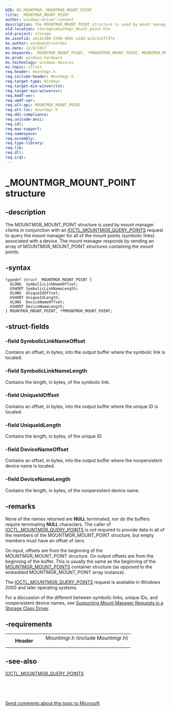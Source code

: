 ```yaml
---
UID: NS.MOUNTMGR._MOUNTMGR_MOUNT_POINT
title: _MOUNTMGR_MOUNT_POINT
author: windows-driver-content
description: The MOUNTMGR_MOUNT_POINT structure is used by mount manager clients in conjunction with an IOCTL_MOUNTMGR_QUERY_POINTS request to query the mount manager for all of the mount points (symbolic links) associated with a device.
old-location: storage\mountmgr_mount_point.htm
old-project: storage
ms.assetid: a4142380-1596-49dc-a18d-ac5c3cef73fe
ms.author: windowsdriverdev
ms.date: 12/8/2017
ms.keywords: _MOUNTMGR_MOUNT_POINT, *PMOUNTMGR_MOUNT_POINT, MOUNTMGR_MOUNT_POINT
ms.prod: windows-hardware
ms.technology: windows-devices
ms.topic: struct
req.header: mountmgr.h
req.include-header: Mountmgr.h
req.target-type: Windows
req.target-min-winverclnt: 
req.target-min-winversvr: 
req.kmdf-ver: 
req.umdf-ver: 
req.alt-api: MOUNTMGR_MOUNT_POINT
req.alt-loc: mountmgr.h
req.ddi-compliance: 
req.unicode-ansi: 
req.idl: 
req.max-support: 
req.namespace: 
req.assembly: 
req.type-library: 
req.lib: 
req.dll: 
req.irql: 
---
```


# _MOUNTMGR_MOUNT_POINT structure



## -description
The MOUNTMGR_MOUNT_POINT structure is used by mount manager clients in conjunction with an <a href="..\mountmgr\ni-mountmgr-ioctl_mountmgr_query_points.md">IOCTL_MOUNTMGR_QUERY_POINTS</a> request to query the mount manager for all of the mount points (symbolic links) associated with a device. The mount manager responds by sending an array of MOUNTMGR_MOUNT_POINT structures containing the mount points. 



## -syntax

````
typedef struct _MOUNTMGR_MOUNT_POINT {
  ULONG  SymbolicLinkNameOffset;
  USHORT SymbolicLinkNameLength;
  ULONG  UniqueIdOffset;
  USHORT UniqueIdLength;
  ULONG  DeviceNameOffset;
  USHORT DeviceNameLength;
} MOUNTMGR_MOUNT_POINT, *PMOUNTMGR_MOUNT_POINT;
````


## -struct-fields

### -field SymbolicLinkNameOffset

Contains an offset, in bytes, into the output buffer where the symbolic link is located.


### -field SymbolicLinkNameLength

Contains the length, in bytes, of the symbolic link. 


### -field UniqueIdOffset

Contains an offset, in bytes, into the output buffer where the unique ID is located. 


### -field UniqueIdLength

Contains the length, in bytes, of the unique ID. 


### -field DeviceNameOffset

Contains an offset, in bytes, into the output buffer where the nonpersistent device name is located. 


### -field DeviceNameLength

Contains the length, in bytes, of the nonpersistent device name. 


## -remarks
None of the names returned are <b>NULL</b> terminated, nor do the buffers require terminating <b>NULL</b> characters. The caller of <a href="..\mountmgr\ni-mountmgr-ioctl_mountmgr_query_points.md">IOCTL_MOUNTMGR_QUERY_POINTS</a> is not required to provide data in all of the members of the MOUNTMGR_MOUNT_POINT structure, but empty members must have an offset of zero.

On input, offsets are from the beginning of the MOUNTMGR_MOUNT_POINT structure. On output offsets are from the beginning of the buffer. This is usually the same as the beginning of the <a href="storage.mountmgr_mount_points">MOUNTMGR_MOUNT_POINTS</a> container structure (as opposed to the embedded MOUNTMGR_MOUNT_POINT array instance).

The <a href="..\mountmgr\ni-mountmgr-ioctl_mountmgr_query_points.md">IOCTL_MOUNTMGR_QUERY_POINTS</a> request is available in Windows 2000 and later operating systems.

For a discussion of the different between symbolic links, unique IDs, and nonpersistent device names, see <a href="storage.supporting_mount_manager_requests_in_a_storage_class_driver">Supporting Mount Manager Requests in a Storage Class Driver</a>. 


## -requirements
<table>
<tr>
<th width="30%">
Header

</th>
<td width="70%">
<dl>
<dt>Mountmgr.h (include Mountmgr.h)</dt>
</dl>
</td>
</tr>
</table>

## -see-also
<dl>
<dt>
<a href="..\mountmgr\ni-mountmgr-ioctl_mountmgr_query_points.md">IOCTL_MOUNTMGR_QUERY_POINTS</a>
</dt>
</dl>
 

 

<a href="mailto:wsddocfb@microsoft.com?subject=Documentation%20feedback [storage\storage]:%20MOUNTMGR_MOUNT_POINT structure%20 RELEASE:%20(12/8/2017)&amp;body=%0A%0APRIVACY STATEMENT%0A%0AWe use your feedback to improve the documentation. We don't use your email address for any other purpose, and we'll remove your email address from our system after the issue that you're reporting is fixed. While we're working to fix this issue, we might send you an email message to ask for more info. Later, we might also send you an email message to let you know that we've addressed your feedback.%0A%0AFor more info about Microsoft's privacy policy, see http://privacy.microsoft.com/en-us/default.aspx." title="Send comments about this topic to Microsoft">Send comments about this topic to Microsoft</a>

